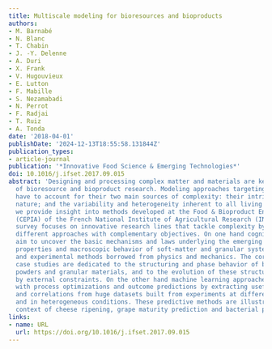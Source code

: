 ```yaml
---
title: Multiscale modeling for bioresources and bioproducts
authors:
- M. Barnabé
- N. Blanc
- T. Chabin
- J. -Y. Delenne
- A. Duri
- X. Frank
- V. Hugouvieux
- E. Lutton
- F. Mabille
- S. Nezamabadi
- N. Perrot
- F. Radjai
- T. Ruiz
- A. Tonda
date: '2018-04-01'
publishDate: '2024-12-13T18:55:58.131844Z'
publication_types:
- article-journal
publication: '*Innovative Food Science & Emerging Technologies*'
doi: 10.1016/j.ifset.2017.09.015
abstract: 'Designing and processing complex matter and materials are key objectives
  of bioresource and bioproduct research. Modeling approaches targeting such systems
  have to account for their two main sources of complexity: their intrinsic multi-scale
  nature; and the variability and heterogeneity inherent to all living systems. Here
  we provide insight into methods developed at the Food & Bioproduct Engineering division
  (CEPIA) of the French National Institute of Agricultural Research (INRA). This brief
  survey focuses on innovative research lines that tackle complexity by mobilizing
  different approaches with complementary objectives. On one hand cognitive approaches
  aim to uncover the basic mechanisms and laws underlying the emerging collective
  properties and macroscopic behavior of soft-matter and granular systems, using numerical
  and experimental methods borrowed from physics and mechanics. The corresponding
  case studies are dedicated to the structuring and phase behavior of biopolymers,
  powders and granular materials, and to the evolution of these structures caused
  by external constraints. On the other hand machine learning approaches can deal
  with process optimizations and outcome predictions by extracting useful information
  and correlations from huge datasets built from experiments at different length scales
  and in heterogeneous conditions. These predictive methods are illustrated in the
  context of cheese ripening, grape maturity prediction and bacterial production.'
links:
- name: URL
  url: https://doi.org/10.1016/j.ifset.2017.09.015
---
```

